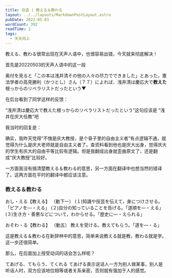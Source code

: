 ```yaml
---
title: 日语 | 教える＆教わる
layout: ../../layouts/MarkdownPostLayout.astro
pubDate: 2022-05-03
wordCount: 392
readTime: 1
tags:
  - 天天向上
---
```

教える、教わる很常出现在天声人语中，也很容易出错，今天就来彻底解决！

首先是20220503的天声人语中的这一段

奥付を見ると「この本は浅井清その他の人々の尽力でできました」とあった。憲法学者の高見勝利（かつとし）さん（７７）によれば、浅井清は慶応大で**教えた**根っからのリベラリストだったという▼

在后台看到了同学这样的反馈：

“浅井清は慶応大で教えた根っからのリベラリストだったという”这句应该是 “浅井在庆大任教”吧

我当时的回复是：

确实，我昨天觉得“不愧是庆大教授，是个骨子里的自由主义者”有点逻辑不通，就觉得为什么是庆大老师就是自由主义者了。查资料看到他也是庆大出身，觉得庆大的学生有庆大的自由平等比较有逻辑。但是我翻成出身就歪曲原文了，还是翻成“庆大教授”比较好。

一方面我没有搞清楚教える＆教わる的意思，另一方面在翻译中也想当然的错译了。这两方面在平时的翻译中都应该注意。

### 教える＆教わる

おし・える【教える】
（動下一）
(１)知識や技芸を伝えて，身につけさせる。「ピアノを―・える」
(２)自分の知っていることを告げる。「道順を―・える」
(３)生き方・善悪などについて，わからせる。「歴史に―・えられる」

おそわ・る【教わる】
（動五）
教えを受ける。教えてもらう。「道を―・る」

这是教える＆教わる在新辞林中的意思，简单来说教える就是教，教わる就是学。这一步还很简单。

那么，在后面加上授受动词的话会怎么样呢？

てあげる、てもらう、てくれる
てあげる表示说话人一方为别人做某事，别人是听话人时，双方应该地位相等或者关系亲密，否则就有强加于人的感觉。
